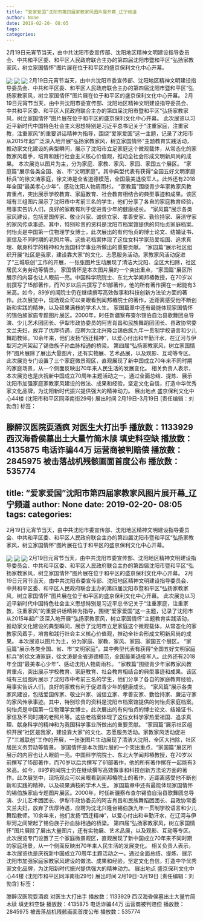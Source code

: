 ```yaml
---
title: “爱家爱国”沈阳市第四届家教家风图片展开幕_辽宁频道
author: None
date: 2019-02-20- 08:05
tags: 
categories: 
---
```

2月19日元宵节当天，由中共沈阳市委宣传部、沈阳地区精神文明建设指导委员会、中共和平区委、和平区人民政府联合主办的第四届沈阳市暨和平区“弘扬家教家风，树立家国情怀”图片展在位于和平区的盛京保利文化中心开幕。
<!-- more -->
                
<img align="center" border="0" src="http://p1.ifengimg.com/fck/2019_08/3bc3be3c24e7353_w400_h233.jpg" />
                
<img align="center" border="0" src="http://p1.ifengimg.com/fck/2019_08/ba738b68976857a_w400_h255.jpg" />
            
<img align="center" border="0" src="http://p2.ifengimg.com/a/2016/0810/204c433878d5cf9size1_w16_h16.png" />
2月19日元宵节当天，由中共沈阳市委宣传部、沈阳地区精神文明建设指导委员会、中共和平区委、和平区人民政府联合主办的第四届沈阳市暨和平区“弘扬家教家风，树立家国情怀”图片展在位于和平区的盛京保利文化中心开幕。
2月19日元宵节当天，由中共沈阳市委宣传部、沈阳地区精神文明建设指导委员会、中共和平区委、和平区人民政府联合主办的第四届沈阳市暨和平区“弘扬家教家风，树立家国情怀”图片展在位于和平区的盛京保利文化中心开幕。
此次展览以习近平新时代中国特色社会主义思想特别是习近平总书记关于“注重家庭，注重家教，注重家风”的重要讲话精神为指导，围绕“爱家爱国”这一主题，记录了沈阳市从2015年起广泛深入地开展“弘扬家教家风，树立家国情怀”主题教育实践活动，推动家文化建设的典型瞬间，展示了沈阳市立足家庭这个微观载体，从常态化的家教家风着手，培育和践行社会主义核心价值观，推动全社会形成文明新风尚的成果。
本次展览以图片为主，分为家庭、家教、家风、家园、家国五个展区。
“家庭篇”展示各类全国、省、市“文明家庭”。其中典型代表有获得“全国五好文明家庭标兵”的徐文涛家庭，徐文涛是全省道德模范，全国最美退役军人。此外还有2018年全国“最美孝心少年”、感动沈阳人物周雨杉。
“家教篇”围绕青少年家教家风教育重点，突出展示学校教育、家庭教育、社会教育相结合的典型事迹和成果。该区域有三组图片展示了沈阳市中考前三名的学生，他们分享了各自的家庭教育经验，用事实告诉人们，良好的家教有利于促进青少年的健康成长。
“家风篇”展示各类家风建设，包括爱国传家、敬业兴家、诚信立家、孝善安家、勤俭持家、廉洁守家的家风传承事迹。其中，特别珍贵的资料是沈阳市档案馆提供的何怡贞家庭档案。何怡贞是中国第一位物理学女博士，此次展出的有何怡贞的博士论文、结婚证书、家信及不同时期的老照片等。这些老档案体现了这位女科学家热爱祖国、追求真理、献身科学的精神和为我国科学事业所做出的重要贡献。
“家园篇”展示社区组织开展“社区是我家，建设靠大家”的文化、志愿服务活动。家教家风活动促进了“三城联创”工作的开展，一张张图片生动展现了清洁大沈阳、全区大扫除，社区居民义务劳动等情景。
家国情怀是本次图片展的一个突出重点，“家国篇”展区所展示的内容也让人眼前一亮。中国科学院院士、东北大学闻邦椿教授，在70岁以前撰写了15部著作，而70岁以后共撰写了61部著作，他的所有著作摞在一起能有3米高。如今，89岁的闻院士仍在继续撰写高效做事和科技创新方法论方面的著作。此次展览中，现场观众可以亲眼看到闻邦椿院士的著作，近距离感受他不断创新和实践的精神，以及硕果满枝的学术人生。
家国篇章中还有最能体现家国情怀的锡伯族家庙专题图片展区。2000年，时任新疆察布查尔锡伯自治县歌舞团总导演、少儿艺术团团长、伊犁市政协委员的阿吉肖昌和民族舞蹈团团长、县政协常委文兰夫妇，放弃了优厚待遇，应聘为沈北兴隆台锡伯族九年一贯制学校语言和少儿舞蹈教师。10余年来，他们发扬“西迁精神”，以爱心付出和辛勤汗水，在辽河与伊犁河之间架起了锡伯族子孙血脉相通的桥梁。
第四届“弘扬家教家风，树立家国情怀”图片展除了展出大量图片，还有实物展、艺术品展，以及观影、互动等专区。此次展览专门设置了三个家庭微景观区，直观展现了新中国成立70年来不同时期的家庭场景，从一个侧面反映出70年来人民生活的发展变化。
相关负责人表示，本次展览也是庆祝新中国成立70周年主题活动之一。通过全面总结、提炼、展示沈阳市加强家庭家教家风建设的做法、成果和经验，坚定文化自信，打造中华优秀家文化品牌，为沈阳新时代振兴提供强大的精神动力。
展出地点
盛京保利文化中心44楼
(沈阳市和平区同泽南街29号)
展出时间
2月19日-3月19日
[责任编辑：刘勃含]
标签：
 
             
滕醉汉医院耍酒疯 对医生大打出手
播放数：1133929
西汉海昏侯墓出土大量竹简木牍 填史料空缺
播放数：4135875
电话诈骗44万 运营商被判赔偿
播放数：2845975
被击落战机残骸画面首度公布
播放数：535774
---
title: “爱家爱国”沈阳市第四届家教家风图片展开幕_辽宁频道
author: None
date: 2019-02-20- 08:05
tags: 
categories: 
---
2月19日元宵节当天，由中共沈阳市委宣传部、沈阳地区精神文明建设指导委员会、中共和平区委、和平区人民政府联合主办的第四届沈阳市暨和平区“弘扬家教家风，树立家国情怀”图片展在位于和平区的盛京保利文化中心开幕。
<!-- more -->
                
<img align="center" border="0" src="http://p1.ifengimg.com/fck/2019_08/3bc3be3c24e7353_w400_h233.jpg" />
                
<img align="center" border="0" src="http://p1.ifengimg.com/fck/2019_08/ba738b68976857a_w400_h255.jpg" />
            
<img align="center" border="0" src="http://p2.ifengimg.com/a/2016/0810/204c433878d5cf9size1_w16_h16.png" />
2月19日元宵节当天，由中共沈阳市委宣传部、沈阳地区精神文明建设指导委员会、中共和平区委、和平区人民政府联合主办的第四届沈阳市暨和平区“弘扬家教家风，树立家国情怀”图片展在位于和平区的盛京保利文化中心开幕。
2月19日元宵节当天，由中共沈阳市委宣传部、沈阳地区精神文明建设指导委员会、中共和平区委、和平区人民政府联合主办的第四届沈阳市暨和平区“弘扬家教家风，树立家国情怀”图片展在位于和平区的盛京保利文化中心开幕。
此次展览以习近平新时代中国特色社会主义思想特别是习近平总书记关于“注重家庭，注重家教，注重家风”的重要讲话精神为指导，围绕“爱家爱国”这一主题，记录了沈阳市从2015年起广泛深入地开展“弘扬家教家风，树立家国情怀”主题教育实践活动，推动家文化建设的典型瞬间，展示了沈阳市立足家庭这个微观载体，从常态化的家教家风着手，培育和践行社会主义核心价值观，推动全社会形成文明新风尚的成果。
本次展览以图片为主，分为家庭、家教、家风、家园、家国五个展区。
“家庭篇”展示各类全国、省、市“文明家庭”。其中典型代表有获得“全国五好文明家庭标兵”的徐文涛家庭，徐文涛是全省道德模范，全国最美退役军人。此外还有2018年全国“最美孝心少年”、感动沈阳人物周雨杉。
“家教篇”围绕青少年家教家风教育重点，突出展示学校教育、家庭教育、社会教育相结合的典型事迹和成果。该区域有三组图片展示了沈阳市中考前三名的学生，他们分享了各自的家庭教育经验，用事实告诉人们，良好的家教有利于促进青少年的健康成长。
“家风篇”展示各类家风建设，包括爱国传家、敬业兴家、诚信立家、孝善安家、勤俭持家、廉洁守家的家风传承事迹。其中，特别珍贵的资料是沈阳市档案馆提供的何怡贞家庭档案。何怡贞是中国第一位物理学女博士，此次展出的有何怡贞的博士论文、结婚证书、家信及不同时期的老照片等。这些老档案体现了这位女科学家热爱祖国、追求真理、献身科学的精神和为我国科学事业所做出的重要贡献。
“家园篇”展示社区组织开展“社区是我家，建设靠大家”的文化、志愿服务活动。家教家风活动促进了“三城联创”工作的开展，一张张图片生动展现了清洁大沈阳、全区大扫除，社区居民义务劳动等情景。
家国情怀是本次图片展的一个突出重点，“家国篇”展区所展示的内容也让人眼前一亮。中国科学院院士、东北大学闻邦椿教授，在70岁以前撰写了15部著作，而70岁以后共撰写了61部著作，他的所有著作摞在一起能有3米高。如今，89岁的闻院士仍在继续撰写高效做事和科技创新方法论方面的著作。此次展览中，现场观众可以亲眼看到闻邦椿院士的著作，近距离感受他不断创新和实践的精神，以及硕果满枝的学术人生。
家国篇章中还有最能体现家国情怀的锡伯族家庙专题图片展区。2000年，时任新疆察布查尔锡伯自治县歌舞团总导演、少儿艺术团团长、伊犁市政协委员的阿吉肖昌和民族舞蹈团团长、县政协常委文兰夫妇，放弃了优厚待遇，应聘为沈北兴隆台锡伯族九年一贯制学校语言和少儿舞蹈教师。10余年来，他们发扬“西迁精神”，以爱心付出和辛勤汗水，在辽河与伊犁河之间架起了锡伯族子孙血脉相通的桥梁。
第四届“弘扬家教家风，树立家国情怀”图片展除了展出大量图片，还有实物展、艺术品展，以及观影、互动等专区。此次展览专门设置了三个家庭微景观区，直观展现了新中国成立70年来不同时期的家庭场景，从一个侧面反映出70年来人民生活的发展变化。
相关负责人表示，本次展览也是庆祝新中国成立70周年主题活动之一。通过全面总结、提炼、展示沈阳市加强家庭家教家风建设的做法、成果和经验，坚定文化自信，打造中华优秀家文化品牌，为沈阳新时代振兴提供强大的精神动力。
展出地点
盛京保利文化中心44楼
(沈阳市和平区同泽南街29号)
展出时间
2月19日-3月19日
[责任编辑：刘勃含]
标签：
 
             
滕醉汉医院耍酒疯 对医生大打出手
播放数：1133929
西汉海昏侯墓出土大量竹简木牍 填史料空缺
播放数：4135875
电话诈骗44万 运营商被判赔偿
播放数：2845975
被击落战机残骸画面首度公布
播放数：535774
